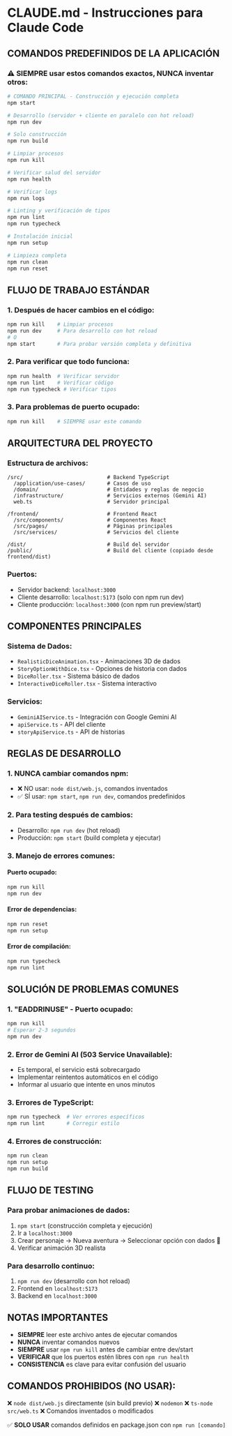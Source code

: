# CLAUDE.md - Instrucciones para Claude Code

## COMANDOS PREDEFINIDOS DE LA APLICACIÓN

### ⚠️ SIEMPRE usar estos comandos exactos, NUNCA inventar otros:

```bash
# COMANDO PRINCIPAL - Construcción y ejecución completa
npm start

# Desarrollo (servidor + cliente en paralelo con hot reload)
npm run dev

# Solo construcción
npm run build

# Limpiar procesos
npm run kill

# Verificar salud del servidor
npm run health

# Verificar logs
npm run logs

# Linting y verificación de tipos
npm run lint
npm run typecheck

# Instalación inicial
npm run setup

# Limpieza completa
npm run clean
npm run reset
```

## FLUJO DE TRABAJO ESTÁNDAR

### 1. Después de hacer cambios en el código:
```bash
npm run kill    # Limpiar procesos
npm run dev     # Para desarrollo con hot reload
# O
npm start       # Para probar versión completa y definitiva
```

### 2. Para verificar que todo funciona:
```bash
npm run health  # Verificar servidor
npm run lint    # Verificar código
npm run typecheck # Verificar tipos
```

### 3. Para problemas de puerto ocupado:
```bash
npm run kill    # SIEMPRE usar este comando
```

## ARQUITECTURA DEL PROYECTO

### Estructura de archivos:
```
/src/                           # Backend TypeScript
  /application/use-cases/       # Casos de uso
  /domain/                      # Entidades y reglas de negocio
  /infrastructure/              # Servicios externos (Gemini AI)
  web.ts                        # Servidor principal

/frontend/                      # Frontend React
  /src/components/              # Componentes React
  /src/pages/                   # Páginas principales
  /src/services/                # Servicios del cliente

/dist/                          # Build del servidor
/public/                        # Build del cliente (copiado desde frontend/dist)
```

### Puertos:
- Servidor backend: `localhost:3000`
- Cliente desarrollo: `localhost:5173` (solo con npm run dev)
- Cliente producción: `localhost:3000` (con npm run preview/start)

## COMPONENTES PRINCIPALES

### Sistema de Dados:
- `RealisticDiceAnimation.tsx` - Animaciones 3D de dados
- `StoryOptionWithDice.tsx` - Opciones de historia con dados
- `DiceRoller.tsx` - Sistema básico de dados
- `InteractiveDiceRoller.tsx` - Sistema interactivo

### Servicios:
- `GeminiAIService.ts` - Integración con Google Gemini AI
- `apiService.ts` - API del cliente
- `storyApiService.ts` - API de historias

## REGLAS DE DESARROLLO

### 1. NUNCA cambiar comandos npm:
- ❌ NO usar: `node dist/web.js`, comandos inventados
- ✅ SÍ usar: `npm start`, `npm run dev`, comandos predefinidos

### 2. Para testing después de cambios:
- Desarrollo: `npm run dev` (hot reload)
- Producción: `npm start` (build completa y ejecutar)

### 3. Manejo de errores comunes:

#### Puerto ocupado:
```bash
npm run kill
npm run dev
```

#### Error de dependencias:
```bash
npm run reset
npm run setup
```

#### Error de compilación:
```bash
npm run typecheck
npm run lint
```

## SOLUCIÓN DE PROBLEMAS COMUNES

### 1. "EADDRINUSE" - Puerto ocupado:
```bash
npm run kill
# Esperar 2-3 segundos
npm run dev
```

### 2. Error de Gemini AI (503 Service Unavailable):
- Es temporal, el servicio está sobrecargado
- Implementar reintentos automáticos en el código
- Informar al usuario que intente en unos minutos

### 3. Errores de TypeScript:
```bash
npm run typecheck  # Ver errores específicos
npm run lint       # Corregir estilo
```

### 4. Errores de construcción:
```bash
npm run clean
npm run setup
npm run build
```

## FLUJO DE TESTING

### Para probar animaciones de dados:
1. `npm start` (construcción completa y ejecución)
2. Ir a `localhost:3000`
3. Crear personaje → Nueva aventura → Seleccionar opción con dados 🎲
4. Verificar animación 3D realista

### Para desarrollo continuo:
1. `npm run dev` (desarrollo con hot reload)
2. Frontend en `localhost:5173`
3. Backend en `localhost:3000`

## NOTAS IMPORTANTES

- **SIEMPRE** leer este archivo antes de ejecutar comandos
- **NUNCA** inventar comandos nuevos
- **SIEMPRE** usar `npm run kill` antes de cambiar entre dev/start
- **VERIFICAR** que los puertos estén libres con `npm run health`
- **CONSISTENCIA** es clave para evitar confusión del usuario

## COMANDOS PROHIBIDOS (NO USAR):

❌ `node dist/web.js` directamente (sin build previo)
❌ `nodemon`
❌ `ts-node src/web.ts`
❌ Comandos inventados o modificados

✅ **SOLO USAR** comandos definidos en package.json con `npm run [comando]`
